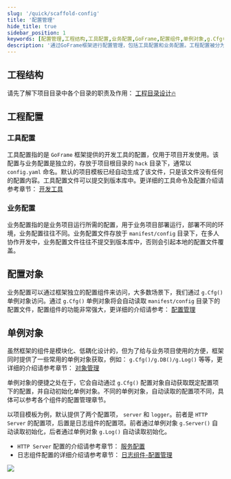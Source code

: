 ```yaml
---
slug: '/quick/scaffold-config'
title: '配置管理'
hide_title: true
sidebar_position: 1
keywords: [配置管理,工程结构,工具配置,业务配置,GoFrame,配置组件,单例对象,g.Cfg(),HTTP Server,日志组件]
description: '通过GoFrame框架进行配置管理，包括工具配置和业务配置。工程配置被分为存储在项目根目录的工具配置和特定环境的业务配置。通过g.Cfg()单例对象，可以方便地访问配置对象，实现自动初始化。本文还涉及HTTP Server和日志组件的配置管理，提供了实用的项目开发经验。'
---
```


## 工程结构

请先了解下项目目录中各个目录的职责及作用： [工程目录设计🔥](../../docs/框架设计/工程开发设计/工程目录设计.md)

## 工程配置

### 工具配置

工具配置指的是 `GoFrame` 框架提供的开发工具的配置，仅用于项目开发使用。该配置与业务配置是独立的，存放于项目根目录的 `hack` 目录下，通常以 `config.yaml` 命名。默认的项目模板已经自动生成了该文件，只是该文件没有任何的配置内容。工具配置文件可以提交到版本库中。更详细的工具命令及配置介绍请参考章节： [开发工具](../../docs/开发工具/开发工具.md)

### 业务配置

业务配置指的是业务项目运行所需的配置，用于业务项目部署运行，部署不同的环境，业务配置往往不同。业务配置文件存放于 `manifest/config` 目录下，在多人协作开发中，业务配置文件往往不提交到版本库中，否则会引起本地的配置文件覆盖。

## 配置对象

业务配置可以通过框架独立的配置组件来访问，大多数场景下，我们通过 `g.Cfg()` 单例对象访问。通过 `g.Cfg()` 单例对象将会自动读取 `manifest/config` 目录下的配置文件，配置组件的功能非常强大，更详细的介绍请参考： [配置管理](../../docs/核心组件/配置管理/配置管理.md)

## 单例对象

虽然框架的组件是模块化、低耦化设计的，但为了给与业务项目使用的方便，框架同时提供了一些常用的单例对象获取，例如： `g.Cfg()/g.DB()/g.Log()` 等等，更详细的介绍请参考章节： [对象管理](../../docs/核心组件/对象管理.md)

单例对象的便捷之处在于，它会自动通过 `g.Cfg()` 配置对象自动获取既定配置项下的配置，并自动初始化单例对象。不同的单例对象，自动读取的配置项不同，具体可以参考各个组件的配置管理章节。

以项目模板为例，默认提供了两个配置项， `server` 和 `logger`。前者是 `HTTP Server` 的配置项，后置是日志组件的配置项。前者通过单例对象 `g.Server()` 自动读取初始化，后者通过单例对象 `g.Log()` 自动读取初始化。

- `HTTP Server` 配置的介绍请参考章节： [服务配置](../../docs/WEB服务开发/服务配置/服务配置.md)
- 日志组件配置的详细介绍请参考章节： [日志组件-配置管理](../../docs/核心组件/日志组件/日志组件-配置管理.md)

![](/markdown/e9d2b468d5aff664dff56388ad14d182.png)